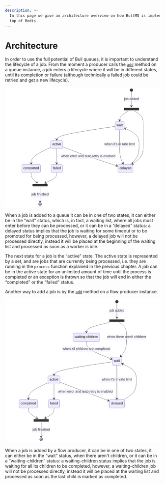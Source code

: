 ```yaml
---
description: >-
  In this page we give an architecture overview on how BullMQ is implemented on
  top of Redis.
---
```


# Architecture

In order to use the full potential of Bull queues, it is important to understand the lifecycle of a job. From the moment a producer calls the [`add`](https://api.docs.bullmq.io/classes/Queue.html#add) method on a queue instance, a job enters a lifecycle where it will be in different states, until its completion or failure (although technically a failed job could be retried and get a new lifecycle).

![Lifecycle of a job - Queue](<../.gitbook/assets/architecture (1).png>)

<!--
```mermaid
stateDiagram-v2
state ja <<fork>>
state jf <<fork>>
    [*] - -> ja : job added
    ja - -> wait
    ja - -> delayed
    wait - -> active
    wait - -> delayed : when it's in rate limit
    delayed - -> wait
    active - -> completed
    active - -> failed
    completed - -> jf
    failed - -> jf
    active - -> delayed : when error and auto retry is enabled
    jf - -> [*] : job finished
```
-->

When a job is added to a queue it can be in one of two states, it can either be in the “wait” status, which is, in fact, a waiting list, where all jobs must enter before they can be processed, or it can be in a “delayed” status: a delayed status implies that the job is waiting for some timeout or to be promoted for being processed, however, a delayed job will not be processed directly, instead it will be placed at the beginning of the waiting list and processed as soon as a worker is idle.

The next state for a job is the “active” state. The active state is represented by a set, and are jobs that are currently being processed, i.e. they are running in the `process` function explained in the previous chapter. A job can be in the active state for an unlimited amount of time until the process is completed or an exception is thrown so that the job will end in either the “completed” or the “failed” status.

Another way to add a job is by the [`add`](https://api.docs.bullmq.io/classes/FlowProducer.html#add) method on a flow producer instance.

![Lifecycle of a job - Flow Producer](../.gitbook/assets/flow-architecture.png)

<!--
```mermaid
stateDiagram-v2
state "waiting-children" as wc
state ja <<fork>>
state jf <<fork>>
    [*] - -> ja : job added
    ja - -> wc
    ja - -> wait : when there aren't children
    wc - -> wait : when all children are completed
    wait - -> active
    wait - -> delayed : when it's in rate limit
    delayed - -> wait
    active - -> completed
    active - -> failed
    completed - -> jf
    failed - -> jf
    active - -> delayed : when error and auto retry is enabled
    jf - -> [*] : job finished
```
-->

When a job is added by a flow producer, it can be in one of two states, it can either be in the “wait” status, when there aren't children, or it can be in a “waiting-children” status: a waiting-children status implies that the job is waiting for all its children to be completed, however, a waiting-children job will not be processed directly, instead it will be placed at the waiting list and processed as soon as the last child is marked as completed.
